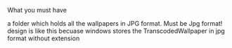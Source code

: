 
What you must have

a folder which holds all the wallpapers in JPG format.
Must be Jpg format! 
design is like this becuase windows stores the TranscodedWallpaper in jpg format without extension

